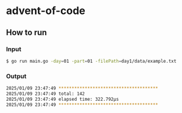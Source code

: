 # advent-of-code

## How to run
### Input
```bash
$ go run main.go -day=01 -part=01 -filePath=day1/data/example.txt
```
### Output
```bash
2025/01/09 23:47:49 **************************************
2025/01/09 23:47:49 total: 142
2025/01/09 23:47:49 elapsed time: 322.792µs
2025/01/09 23:47:49 **************************************
````
